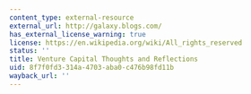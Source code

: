 ```yaml
---
content_type: external-resource
external_url: http://galaxy.blogs.com/
has_external_license_warning: true
license: https://en.wikipedia.org/wiki/All_rights_reserved
status: ''
title: Venture Capital Thoughts and Reflections
uid: 8f7f0fd3-314a-4703-aba0-c476b98fd11b
wayback_url: ''
---
```

